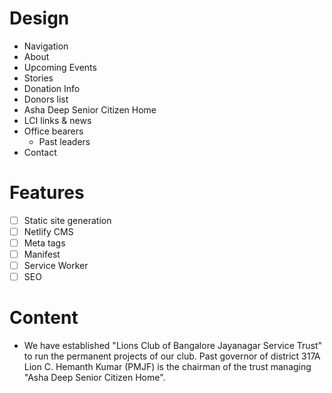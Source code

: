# Design
- Navigation
- About
- Upcoming Events
- Stories
- Donation Info
- Donors list
- Asha Deep Senior Citizen Home
- LCI links & news
- Office bearers
  - Past leaders
- Contact

# Features
-[ ] Static site generation
-[ ] Netlify CMS
-[ ] Meta tags
-[ ] Manifest
-[ ] Service Worker
-[ ] SEO

# Content
-  We have established "Lions Club of Bangalore Jayanagar Service Trust" to run the permanent projects of our club. Past governor of district 317A Lion C. Hemanth Kumar (PMJF) is the chairman of the trust managing "Asha Deep Senior Citizen Home".
